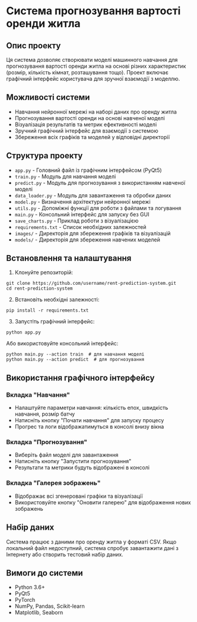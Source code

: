 # Система прогнозування вартості оренди житла

## Опис проекту

Ця система дозволяє створювати моделі машинного навчання для прогнозування вартості оренди житла на основі різних характеристик (розмір, кількість кімнат, розташування тощо). Проект включає графічний інтерфейс користувача для зручної взаємодії з моделлю.

## Можливості системи

- Навчання нейронної мережі на наборі даних про оренду житла
- Прогнозування вартості оренди на основі навченої моделі
- Візуалізація результатів та метрик ефективності моделі
- Зручний графічний інтерфейс для взаємодії з системою
- Збереження всіх графіків та моделей у відповідні директорії

## Структура проекту

- `app.py` - Головний файл із графічним інтерфейсом (PyQt5)
- `train.py` - Модуль для навчання моделі
- `predict.py` - Модуль для прогнозування з використанням навченої моделі
- `data_loader.py` - Модуль для завантаження та обробки даних
- `model.py` - Визначення архітектури нейронної мережі
- `utils.py` - Допоміжні функції для роботи з файлами та логування
- `main.py` - Консольний інтерфейс для запуску без GUI
- `save_charts.py` - Приклад роботи з візуалізацією
- `requirements.txt` - Список необхідних залежностей
- `images/` - Директорія для збереження графіків та візуалізацій
- `models/` - Директорія для збереження навчених моделей

## Встановлення та налаштування

1. Клонуйте репозиторій:
```
git clone https://github.com/username/rent-prediction-system.git
cd rent-prediction-system
```

2. Встановіть необхідні залежності:
```
pip install -r requirements.txt
```

3. Запустіть графічний інтерфейс:
```
python app.py
```

Або використовуйте консольний інтерфейс:
```
python main.py --action train  # для навчання моделі
python main.py --action predict  # для прогнозування
```

## Використання графічного інтерфейсу

### Вкладка "Навчання"
- Налаштуйте параметри навчання: кількість епох, швидкість навчання, розмір батчу
- Натисніть кнопку "Почати навчання" для запуску процесу
- Прогрес та логи відображатимуться в консолі внизу вікна

### Вкладка "Прогнозування"
- Виберіть файл моделі для завантаження
- Натисніть кнопку "Запустити прогнозування"
- Результати та метрики будуть відображені в консолі

### Вкладка "Галерея зображень"
- Відображає всі згенеровані графіки та візуалізації
- Використовуйте кнопку "Оновити галерею" для відображення нових зображень

## Набір даних

Система працює з даними про оренду житла у форматі CSV. Якщо локальний файл недоступний, система спробує завантажити дані з Інтернету або створить тестовий набір даних.

## Вимоги до системи

- Python 3.6+
- PyQt5
- PyTorch
- NumPy, Pandas, Scikit-learn
- Matplotlib, Seaborn


